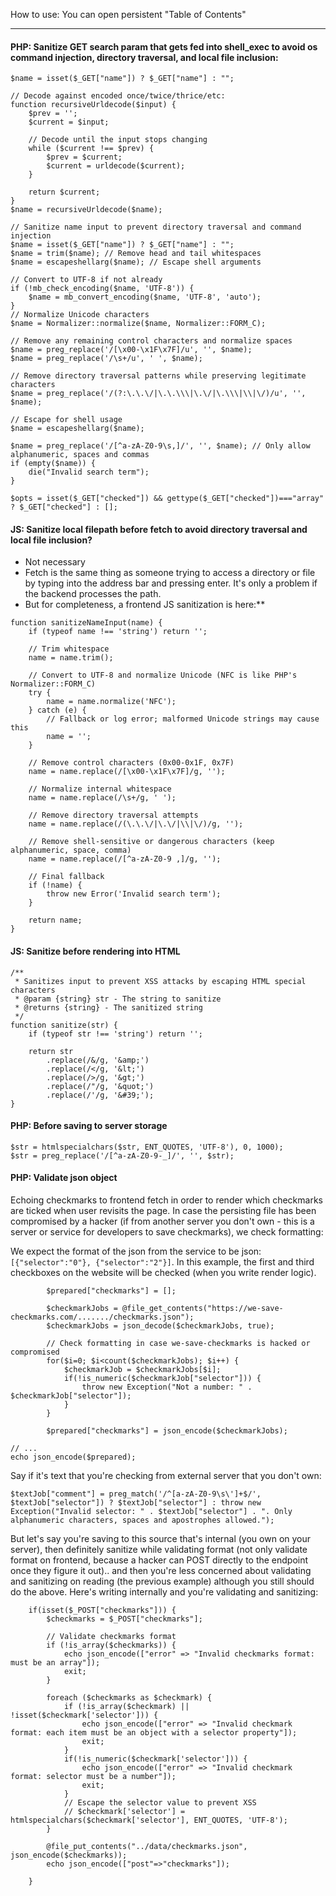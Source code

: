 
How to use: You can open persistent "Table of Contents"

---

#### PHP: Sanitize GET search param that gets fed into shell_exec to avoid os command injection, directory traversal, and local file inclusion:

```
$name = isset($_GET["name"]) ? $_GET["name"] : "";  
  
// Decode against encoded once/twice/thrice/etc:  
function recursiveUrldecode($input) {    
    $prev = '';    
    $current = $input;    
    
    // Decode until the input stops changing    
    while ($current !== $prev) {    
        $prev = $current;    
        $current = urldecode($current);    
    }    
    
    return $current;    
}  
$name = recursiveUrldecode($name);  
  
// Sanitize name input to prevent directory traversal and command injection  
$name = isset($_GET["name"]) ? $_GET["name"] : "";  
$name = trim($name); // Remove head and tail whitespaces  
$name = escapeshellarg($name); // Escape shell arguments  
  
// Convert to UTF-8 if not already  
if (!mb_check_encoding($name, 'UTF-8')) {  
    $name = mb_convert_encoding($name, 'UTF-8', 'auto');  
}  
// Normalize Unicode characters  
$name = Normalizer::normalize($name, Normalizer::FORM_C);  
  
// Remove any remaining control characters and normalize spaces  
$name = preg_replace('/[\x00-\x1F\x7F]/u', '', $name);  
$name = preg_replace('/\s+/u', ' ', $name);  
  
// Remove directory traversal patterns while preserving legitimate characters  
$name = preg_replace('/(?:\.\.\/|\.\.\\\|\.\/|\.\\\|\\|\/)/u', '', $name);  
  
// Escape for shell usage  
$name = escapeshellarg($name);  
  
$name = preg_replace('/[^a-zA-Z0-9\s,]/', '', $name); // Only allow alphanumeric, spaces and commas  
if (empty($name)) {  
    die("Invalid search term");  
}  
  
$opts = isset($_GET["checked"]) && gettype($_GET["checked"])==="array" ? $_GET["checked"] : [];
```

#### JS: Sanitize local filepath before fetch to avoid directory traversal and local file inclusion?

- Not necessary
- Fetch is the same thing as someone trying to access a directory or file by typing into the address bar and pressing enter. It's only a problem if the backend processes the path.
- But for completeness, a frontend JS sanitization is here:**

```
function sanitizeNameInput(name) {  
    if (typeof name !== 'string') return '';  
  
    // Trim whitespace  
    name = name.trim();  
  
    // Convert to UTF-8 and normalize Unicode (NFC is like PHP's Normalizer::FORM_C)  
    try {  
        name = name.normalize('NFC');  
    } catch (e) {  
        // Fallback or log error; malformed Unicode strings may cause this  
        name = '';  
    }  
  
    // Remove control characters (0x00-0x1F, 0x7F)  
    name = name.replace(/[\x00-\x1F\x7F]/g, '');  
  
    // Normalize internal whitespace  
    name = name.replace(/\s+/g, ' ');  
  
    // Remove directory traversal attempts  
    name = name.replace(/(\.\.\/|\.\/|\\|\/)/g, '');  
  
    // Remove shell-sensitive or dangerous characters (keep alphanumeric, space, comma)  
    name = name.replace(/[^a-zA-Z0-9 ,]/g, '');  
  
    // Final fallback  
    if (!name) {  
        throw new Error('Invalid search term');  
    }  
  
    return name;  
}
```


#### JS: Sanitize before rendering into HTML

```
/**  
 * Sanitizes input to prevent XSS attacks by escaping HTML special characters  
 * @param {string} str - The string to sanitize  
 * @returns {string} - The sanitized string  
 */  
function sanitize(str) {  
    if (typeof str !== 'string') return '';  
      
    return str  
        .replace(/&/g, '&amp;')  
        .replace(/</g, '&lt;')  
        .replace(/>/g, '&gt;')  
        .replace(/"/g, '&quot;')  
        .replace(/'/g, '&#39;');  
}
```

#### PHP: Before saving to server storage

```
$str = htmlspecialchars($str, ENT_QUOTES, 'UTF-8'), 0, 1000);  
$str = preg_replace('/[^a-zA-Z0-9-_]/', '', $str);
```

#### PHP: Validate json object

Echoing checkmarks to frontend fetch in order to render which checkmarks are ticked when user revisits the page. In case the persisting file has been compromised by a hacker (if from another server you don't own - this is a server or service for developers to save checkmarks), we check formatting:  

We expect the format of the json from the service to be json: `[{"selector":"0"}, {"selector":"2"}]`. In this example, the first and third checkboxes on the website will be checked (when you write render logic).

```
        $prepared["checkmarks"] = [];
    
        $checkmarkJobs = @file_get_contents("https://we-save-checkmarks.com/......./checkmarks.json");
        $checkmarkJobs = json_decode($checkmarkJobs, true);
        
        // Check formatting in case we-save-checkmarks is hacked or compromised
        for($i=0; $i<count($checkmarkJobs); $i++) {
            $checkmarkJob = $checkmarkJobs[$i];
            if(!is_numeric($checkmarkJob["selector"])) {
                throw new Exception("Not a number: " . $checkmarkJob["selector"]);
            }
        }

        $prepared["checkmarks"] = json_encode($checkmarkJobs);

// ...
echo json_encode($prepared);
```

Say if it's text that you're checking from external server that you don't own:
```
$textJob["comment"] = preg_match('/^[a-zA-Z0-9\s\']+$/', $textJob["selector"]) ? $textJob["selector"] : throw new Exception("Invalid selector: " . $textJob["selector"] . ". Only alphanumeric characters, spaces and apostrophes allowed.");
```

But let's say you're saving to this source that's internal (you own on your server), then definitely sanitize while validating format (not only validate format on frontend, because a hacker can POST directly to the endpoint once they figure it out).. and then you're less concerned about validating and sanitizing on reading (the previous example) although you still should do the above. Here's writing internally and you're validating and sanitizing:
```
    if(isset($_POST["checkmarks"])) {  
        $checkmarks = $_POST["checkmarks"];  
          
        // Validate checkmarks format  
        if (!is_array($checkmarks)) {  
            echo json_encode(["error" => "Invalid checkmarks format: must be an array"]);  
            exit;  
        }  
          
        foreach ($checkmarks as $checkmark) {  
            if (!is_array($checkmark) || !isset($checkmark['selector'])) {  
                echo json_encode(["error" => "Invalid checkmark format: each item must be an object with a selector property"]);  
                exit;  
            }  
            if(!is_numeric($checkmark['selector'])) {  
                echo json_encode(["error" => "Invalid checkmark format: selector must be a number"]);  
                exit;  
            }  
            // Escape the selector value to prevent XSS  
            // $checkmark['selector'] = htmlspecialchars($checkmark['selector'], ENT_QUOTES, 'UTF-8');  
        }  
          
        @file_put_contents("../data/checkmarks.json", json_encode($checkmarks));  
        echo json_encode(["post"=>"checkmarks"]);  
  
    }
```